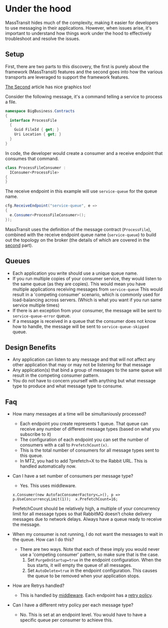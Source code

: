 # Under the hood

MassTransit hides much of the complexity, making it easier for developers to use messaging in their applications. However, when issues arise, it's important to understand how things work under the hood to effectively troubleshoot and resolve the issues.

## Setup

First, there are two parts to this discovery, the first is purely about the framework (MassTransit) features and the second goes into how the various transports are leveraged to support the framework features.

[The Second](default-topology.md) article has nice graphics too!

Consider the following message, it's a command telling a service to process a file.

```csharp
namespace BigBusiness.Contracts
{
  interface ProcessFile
  {
    Guid FileId { get; }
    Uri Location { get; }
  }
}
```

In code, the developer would create a consumer and a receive endpoint that consumes that command.

```csharp
class ProcessFileConsumer :
  IConsumer<ProcessFile>
{
}
```

The receive endpoint in this example will use `service-queue` for the queue name.

```csharp
cfg.ReceiveEndpoint("service-queue", e =>
{
  e.Consumer<ProcessFileConsumer>();
});
```

MassTransit uses the definition of the message contract (`ProcessFile`), combined with the receive endpoint queue name (`service-queue`) to build out the topology on the broker (the details of which are covered in the [second](default-topology.md) part).

## Queues

 - Each application you write should use a unique queue name.
 - If you run multiple copies  of your consumer service, they would listen to the same queue (as they are copies).
   This would mean you have multiple applications receiving messages from `service-queue` 
   This would result in a 'competing consumer' scenario, which is commonly used for load-balancing across servers.  (Which is what you want if you run same service multiple times)
 - If there is an exception from your consumer, the message will be sent to `service-queue-error` queue.
 - If a message is received in a queue that the consumer does not know how to handle, the message will be sent 
   to `service-queue-skipped` queue.

## Design Benefits

 - Any application can listen to any message and that will not affect any other application that may or may not be listening for that message
 - Any application(s) that bind a group of messages to the same queue will result in the competing consumer pattern.
 - You do not have to concern yourself with anything but what message type to produce and what message type to consume.

## Faq

* How many messages at a time will be simultaniously processed?
    * Each endpoint you create represents 1 queue.  That queue can receive any number of different message types (based on what you subscribe to it)
    * The configuration of each endpoint you can set the number of consumers with a call to `PrefetchCount(x)`.  
    * This is the total number of consumers for all message types sent to this queue.
    * In MT2, you had to add ?prefetch=X to the Rabbit URL. This is handled automatically now.


* Can I have a set number of consumers per message type?
	* Yes. This uses middleware. 
   
    `x.Consumer(new AutofacConsumerFactory<…>(), p => p.UseConcurrencyLimit(1));  x.PrefetchCount=16;`
    
     PrefetchCount should be relatively high, a multiple of your concurrency limit for all message types so that RabbitMQ doesn’t choke delivery messages due to network delays. Always have a queue ready to receive the message.


* When my consumer is not running, I do not want the messages to wait in the queue.  How can I do this?
    * There are two ways.  Note that each of these imply you would never use a 'competing consumer' pattern, so make sure that is the case.
		1. Set `PurgeOnStartup=true` in the endpoint configuration. When the bus starts, it will empty the queue of all messages.
		2. Set `AutoDelete=true` in the endpoint configuration. This causes the queue to be removed when your application stops.


* How are Retrys handled?
    * This is handled by [middleware](middleware.md). Each endpoint has a [retry policy](retry.md). 


* Can I have a different retry policy per each message type?  
    * No. This is set at an endpoint level. You would have to have a specific queue per consumer to achieve this.  


